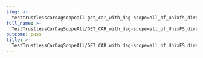 ```yaml
---
slug: >-
  testtrustlesscardagscopeall-get_car_with_dag-scope=all_of_unixfs_directory_with_multiple_files_(format=car)-header_content-type
full_name: >-
  TestTrustlessCarDagScopeAll/GET_CAR_with_dag-scope=all_of_UnixFS_directory_with_multiple_files_(format=car)/Header_Content-Type
outcome: pass
title: >-
  TestTrustlessCarDagScopeAll/GET_CAR_with_dag-scope=all_of_UnixFS_directory_with_multiple_files_(format=car)/Header_Content-Type
---
```


